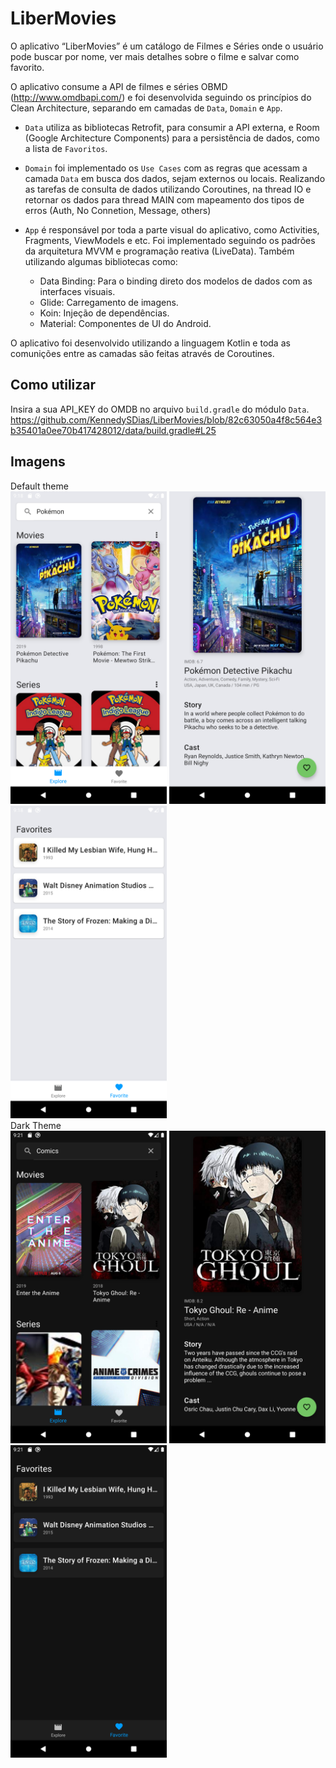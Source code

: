 # LiberMovies

O aplicativo “LiberMovies” é um catálogo de Filmes e Séries onde o usuário pode buscar por nome, ver mais detalhes sobre o filme e salvar como favorito.

O aplicativo consume a API de filmes e séries OBMD (http://www.omdbapi.com/) e foi desenvolvida seguindo os princípios do Clean Architecture, separando em camadas de `Data`, `Domain` e `App`.

- `Data` utiliza as bibliotecas Retrofit, para consumir a API externa, e Room (Google Architecture Components) para a persistência de dados, como a lista de `Favoritos`.

- `Domain` foi implementado os `Use Cases` com as regras que acessam a camada `Data` em busca dos dados, sejam externos ou locais. Realizando as tarefas de consulta de dados utilizando Coroutines, na thread IO e retornar os dados para thread MAIN com mapeamento dos tipos de erros (Auth, No Connetion, Message, others)

- `App` é responsável por toda a parte visual do aplicativo, como Activities, Fragments, ViewModels e etc. Foi implementado seguindo os padrões da arquitetura MVVM e programação reativa (LiveData).
Também utilizando algumas bibliotecas como:
  - Data Binding: Para o binding direto dos modelos de dados com as interfaces visuais.
  - Glide: Carregamento de imagens.
  - Koin: Injeção de dependências.
  - Material: Componentes de UI do Android.
  
O aplicativo foi desenvolvido utilizando a linguagem Kotlin e toda as comunições entre as camadas são feitas através de Coroutines.


## Como utilizar

Insira a sua API_KEY do OMDB no arquivo `build.gradle` do módulo `Data`. 
https://github.com/KennedySDias/LiberMovies/blob/82c63050a4f8c564e3b35401a0ee70b417428012/data/build.gradle#L25


## Imagens

Default theme <br>
<img src="images/01.png" width="250">
<img src="images/02.png" width="250">
<img src="images/03.png" width="250">
<br>
Dark Theme <br>
<img src="images/04.png" width="250">
<img src="images/05.png" width="250">
<img src="images/06.png" width="250">
